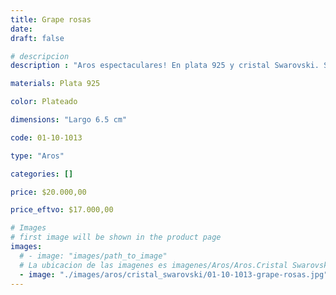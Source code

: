 ```yaml
---
title: Grape rosas
date: 
draft: false

# descripcion
description : "Aros espectaculares! En plata 925 y cristal Swarovski. Simplemente bellísimos."

materials: Plata 925

color: Plateado

dimensions: "Largo 6.5 cm"

code: 01-10-1013

type: "Aros"

categories: []

price: $20.000,00

price_eftvo: $17.000,00

# Images
# first image will be shown in the product page
images:
  # - image: "images/path_to_image"
  # La ubicacion de las imagenes es imagenes/Aros/Aros.Cristal Swarovski/01-10-1013-grape-rosas
  - image: "./images/aros/cristal_swarovski/01-10-1013-grape-rosas.jpg"
---
```

